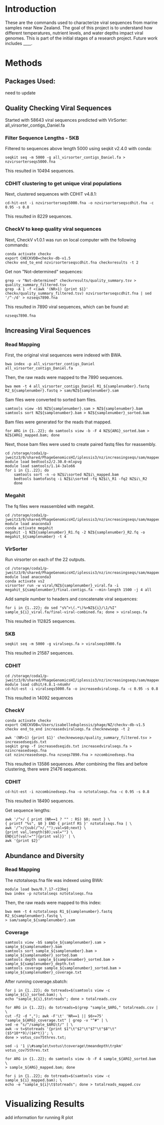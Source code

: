 # Introduction

These are the commands used to characterize viral sequences from marine samples near New Zealand. The goal of this project is to understand how different temperatures, nutrient levels, and water depths impact viral genomes. This is part of the initial stages of a research project. Future work includes ____.

# Methods

## Packages Used:
need to update

## Quality Checking Viral Sequences

Started with 58643 viral sequences predicted with VirSorter: all_virsorter_contigs_Daniel.fa

### Filter Sequence Lengths - 5KB

Filtered to sequences above length 5000 using seqkit v2.4.0 with conda:

    seqkit seq -m 5000 -g all_virsorter_contigs_Daniel.fa > nzvirsorterseqs5000.fna

This resulted in 10494 sequences.

### CDHIT clustering to get unique viral populations

Next, clustered sequences with CDHIT v4.8.1:

    cd-hit-est -i nzvirsorterseqs5000.fna -o nzvirsorterseqscdhit.fna -c 0.95 -s 0.8

This resulted in 8229 sequences.

### CheckV to keep quality viral sequences

Next, CheckV v1.0.1 was run on local computer with the following
commands:

    conda activate checkv
    export CHECKVDB=checkv-db-v1.5
    checkv end_to_end nzvirsorterseqscdhit.fna checkvresults -t 2

Get non \"Not-determined\" sequences:

    grep -v "Not-determined" checkvresults/quality_summary.tsv > quality_summary_filtered.tsv
    grep -A 1 -f <(awk '(NR>1) {print $1}' checkv/quality_summary_filtered.tsv) nzvirsorterseqscdhit.fna | sed '/^-/d' > nzseqs7890.fna


This resulted in 7890 viral sequences, which can be found at:

    nzseqs7890.fna

## Increasing Viral Sequences

### Read Mapping

First, the original viral sequences were indexed with BWA.

    bwa index -p all_virsorter_contigs_Daniel all_virsorter_contigs_Daniel.fa

Then, the raw reads were mapped to the 7890 sequences.

    bwa mem -t 4 all_virsorter_contigs_Daniel R1_${samplenumber}.fastq R2_${samplenumber}.fastq > sam/NZ${samplenumber}.sam 

Sam files were converted to sorted bam files.

    samtools view -bS NZ${samplenumber}.sam > NZ${samplenumber}.bam
    samtools sort NZ${samplenumber}.bam > NZ${samplenumber}_sorted.bam

Bam files were generated for the reads that mapped.

    for ARG in {1..22}; do samtools view -b -F 4 NZ${ARG}_sorted.bam > NZ${ARG}_mapped.bam; done

Next, those bam files were used to create paired fastq files for
reassembly.

    cd /storage/coda1/p-jweitz3/0/shared/PhageGenomicsHI/iplessis3/nz/increasingseqs/sam/mappedbam
    module load bedtools2/2.30.0-mlxpvg
    module load samtools/1.14-3alo66
    for i in {1..22}; do 
        samtools sort -n -o NZ$i\sorted NZ$i\_mapped.bam
        bedtools bamtofastq -i NZ$i\sorted -fq NZ$i\_R1 -fq2 NZ$i\_R2
        done

### Megahit

The fq files were reassembled with megahit.

    cd /storage/coda1/p-jweitz3/0/shared/PhageGenomicsHI/iplessis3/nz/increasingseqs/sam/mappedbam/fq
    module load anaconda3
    conda activate megahit
    megahit -1 NZ${samplenumber}_R1.fq -2 NZ${samplenumber}_R2.fq -o megahit_${samplenumber} -t 4

### VirSorter

Run virsorter on each of the 22 outputs.

    cd /storage/coda1/p-jweitz3/0/shared/PhageGenomicsHI/iplessis3/nz/increasingseqs/sam/mappedbam/fq
    module load anaconda3
    conda activate vs2
    virsorter run -w viral/NZ${samplenumber}_viral.fa -i megahit_${samplenumber}/final.contigs.fa --min-length 1500 -j 4 all

Add sample number to headers and concatenate viral sequences:

    for i in {1..22}; do sed "s%^>\(.*\)%>NZ${i}/\1/%I" sample_${i}_viral.fa/final-viral-combined.fa; done > viralseqs.fa

This resulted in 112825 sequences.

### 5KB

    seqkit seq -m 5000 -g viralseqs.fa > viralseqs5000.fa

This resulted in 21587 sequences.

### CDHIT

    cd /storage/coda1/p-jweitz3/0/shared/PhageGenomicsHI/iplessis3/nz/increasingseqs/sam/mappedbam/fq/viral
    module load cdhit/4.8.1-n4smhr
    cd-hit-est -i viralseqs5000.fa -o increasedviralseqs.fa -c 0.95 -s 0.8

This resulted in 14092 sequences

### CheckV

    conda activate checkv
    export CHECKVDB=/Users/isabelleduplessis/phage/NZ/checkv-db-v1.5
    checkv end_to_end increasedviralseqs.fa checknewseqs -t 2

    awk '(NR>1) {print $1}' checknewseqs/quality_summary_filtered.tsv > increasedseqids.txt
    seqkit grep -f increasedseqids.txt increasedviralseqs.fa > nzincreasedseqs.fna
    cat nzincreasedseqs.fna nzseqs7890.fna > nzcombinedseqs.fna

This resulted in 13586 sequences. After combining the files and before
clustering, there were 21476 sequences.

### CDHIT

    cd-hit-est -i nzcombinedseqs.fna -o nztotalseqs.fna -c 0.95 -s 0.8

This resulted in 18490 sequences.

Get sequence lengths:

    awk '/^>/ { print (NR==1 ? "" : RS) $0; next } \
    { printf "%s", $0 } END { printf RS }' nztotalseqs.fna | \
    awk '/^>/{sub(/^>/,"");val=$0;next} \ 
    {print val,length($0);val=""} \
    END{if(val!=""){print val}}' | \
    awk '{print $2}'

## Abundance and Diversity

### Read Mapping

The nztotalseqs.fna file was indexed using BWA:

    module load bwa/0.7.17-r23kej
    bwa index -p nztotalseqs nztotalseqs.fna

Then, the raw reads were mapped to this index:

    bwa mem -t 4 nztotalseqs R1_${samplenumber}.fastq R2_${samplenumber}.fastq \
    > sam/sample_${samplenumber}.sam 

### Coverage

    samtools view -bS sample_${samplenumber}.sam > sample_${samplenumber}.bam
    samtools sort sample_${samplenumber}.bam > sample_${samplenumber}_sorted.bam
    samtools depth sample_${samplenumber}_sorted.bam > sample_${samplenumber}_depth.txt
    samtools coverage sample_${samplenumber}_sorted.bam > sample_${samplenumber}_coverage.txt

After running coverage.sbatch:

    for i in {1..22}; do totreads=$(samtools view -c sample_${i}_sorted.bam); \
    echo "sample_${i},$totreads"; done > totalreads.csv

    for ARG in {1..22}; do totreads=$(grep "sample_$ARG," totalreads.csv | \
    cut -f2 -d ","); awk -F'\t' 'NR==1 || $6>=75' "sample_${ARG}_coverage.txt" | grep -v "^#" | \
    sed -e "s/^/sample_$ARG\t/" | \
    awk -v t=$totreads '{print $1"\t"$2"\t"$7"\t"$8"\t"($5*10**9)/($4*t)}'; \
    done > votus_cov75thres.txt;

    sed -i '1 i\#sample\tvotus\tcoverage\tmeandepth\trpkm' votus_cov75thres.txt

    for ARG in {1..22}; do samtools view -b -F 4 sample_${ARG}_sorted.bam \
    > sample_${ARG}_mapped.bam; done

    for i in {1..22}; do totreads=$(samtools view -c sample_${i}_mapped.bam); \
    echo -e "sample_${i}\t$totreads"; done > totalreads_mapped.csv 

# Visualizing Results
add information for running R plot


